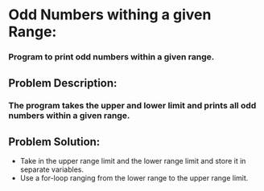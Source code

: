 # Odd Numbers withing a given Range:
### Program to print odd numbers within a given range.

## Problem Description: 
### The program takes the upper and lower limit and prints all odd numbers within a given range.

## Problem Solution:
- Take in the upper range limit and the lower range limit and store it in separate variables.
- Use a for-loop ranging from the lower range to the upper range limit.
